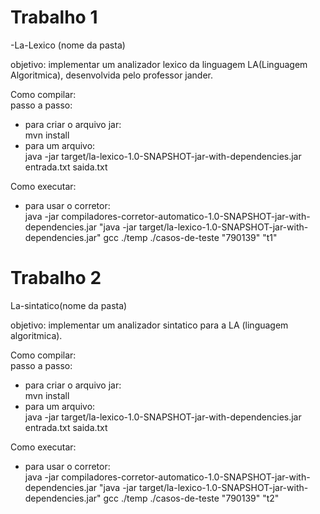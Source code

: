# Trabalho 1
-La-Lexico (nome da pasta)

objetivo: implementar um analizador lexico da linguagem LA(Linguagem Algoritmica), desenvolvida pelo professor jander.


Como compilar:  
passo a passo:
- para criar o arquivo jar:   
mvn install 
- para um arquivo:  
java -jar target/la-lexico-1.0-SNAPSHOT-jar-with-dependencies.jar entrada.txt saida.txt

Como executar:
- para usar o corretor:   
java -jar compiladores-corretor-automatico-1.0-SNAPSHOT-jar-with-dependencies.jar "java -jar target/la-lexico-1.0-SNAPSHOT-jar-with-dependencies.jar" gcc ./temp ./casos-de-teste "790139" "t1"

# Trabalho 2 

La-sintatico(nome da pasta)

objetivo: implementar um analizador sintatico para a LA (linguagem algoritmica).

Como compilar:  
passo a passo:
- para criar o arquivo jar:   
mvn install 
- para um arquivo:  
java -jar target/la-lexico-1.0-SNAPSHOT-jar-with-dependencies.jar entrada.txt saida.txt

Como executar:
- para usar o corretor:   
java -jar compiladores-corretor-automatico-1.0-SNAPSHOT-jar-with-dependencies.jar "java -jar target/la-lexico-1.0-SNAPSHOT-jar-with-dependencies.jar" gcc ./temp ./casos-de-teste "790139" "t2"
